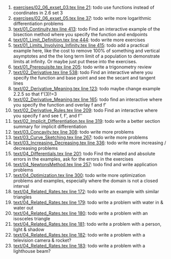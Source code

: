 1. [exercises/02_06_exset_03.tex line 21](../exercises/02_06_exset_03.tex#L21): todo use functions instead of coordinates in 2.6 set 3
1. [exercises/02_06_exset_05.tex line 37](../exercises/02_06_exset_05.tex#L37): todo write more logarithmic differentiation problems
1. [text/01_Continuity.tex line 413](../text/01_Continuity.tex#L413): todo Find an interactive example of the bisection method where you specify the function and endpoints
1. [text/01_Limit_Definition.tex line 444](../text/01_Limit_Definition.tex#L444): todo write more exercises
1. [text/01_Limits_Involving_Infinity.tex line 415](../text/01_Limits_Involving_Infinity.tex#L415): todo add a practical example here, like the cost to remove 100% of something and vertical asymptotes and the the long term limit of a population to demonstrate limits at infinity.  Or maybe just put these into the exercises.
1. [text/01_Prerequisite.tex line 205](../text/01_Prerequisite.tex#L205): todo write a trigonometry review
1. [text/02_Derivative.tex line 538](../text/02_Derivative.tex#L538): todo Find an interactive where you specify the function and base point and see the secant and tangent lines
1. [text/02_Derivative_Meaning.tex line 123](../text/02_Derivative_Meaning.tex#L123): todo maybe change example 2.2.5 so that f'(3)!=3
1. [text/02_Derivative_Meaning.tex line 165](../text/02_Derivative_Meaning.tex#L165): todo find an interactive where you specify the function and overlay f and f'
1. [text/02_Derivative_Rules.tex line 209](../text/02_Derivative_Rules.tex#L209): todo Find an interactive where you specify f and see f, f', and f''
1. [text/02_Implicit_Differentiation.tex line 319](../text/02_Implicit_Differentiation.tex#L319): todo write a better section summary for implicit differentiation
1. [text/03_Concavity.tex line 308](../text/03_Concavity.tex#L308): todo write more problems
1. [text/03_Curve_Sketching.tex line 267](../text/03_Curve_Sketching.tex#L267): todo write more problems
1. [text/03_Increasing_Decreasing.tex line 336](../text/03_Increasing_Decreasing.tex#L336): todo write more increasing / decreasing problems
1. [text/04_Differentials.tex line 201](../text/04_Differentials.tex#L201): todo Find the related and absolute errors in the examples, ask for the errors in the exercises
1. [text/04_NewtonsMethod.tex line 257](../text/04_NewtonsMethod.tex#L257): todo find and write application problems
1. [text/04_Optimization.tex line 300](../text/04_Optimization.tex#L300): todo write more optimization problems and examples, especially where the domain is not a closed interval
1. [text/04_Related_Rates.tex line 172](../text/04_Related_Rates.tex#L172): todo write an example with similar triangles
1. [text/04_Related_Rates.tex line 179](../text/04_Related_Rates.tex#L179): todo write a problem with water in & water out
1. [text/04_Related_Rates.tex line 180](../text/04_Related_Rates.tex#L180): todo write a problem with an isosceles triangle
1. [text/04_Related_Rates.tex line 181](../text/04_Related_Rates.tex#L181): todo write a problem with a person, light & shadow
1. [text/04_Related_Rates.tex line 182](../text/04_Related_Rates.tex#L182): todo write a problem with a television camera & rocket?
1. [text/04_Related_Rates.tex line 183](../text/04_Related_Rates.tex#L183): todo write a problem with a lighthouse beam?
